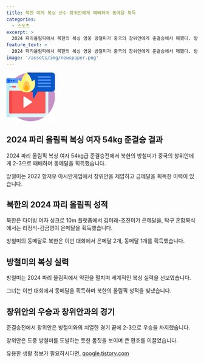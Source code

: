 ```yaml
---
title: 북한 여자 복싱 선수 창위안에게 패배하며 동메달 획득
categories:
  - 스포츠
excerpt: >
  2024 파리올림픽에서 북한의 복싱 영웅 방철미가 중국의 창위안에게 준결승에서 패했다. 방철미는 1-4로 밀리는 등 힘든 경기를 펼치며 동메달을 획득했다. 북한은 다이빙, 탁구 등에서 또 다른 은메달을 획득하며 성적을 올렸다. 방철미의 투혼을 확인하고, 북한의 이번 대회 성적을 확인해보자.
feature_text: >
  2024 파리올림픽에서 북한의 복싱 영웅 방철미가 중국의 창위안에게 준결승에서 패했다. 방철미는 1-4로 밀리는 등 힘든 경기를 펼치며 동메달을 획득했다. 북한은 다이빙, 탁구 등에서 또 다른 은메달을 획득하며 성적을 올렸다. 방철미의 투혼을 확인하고, 북한의 이번 대회 성적을 확인해보자.
image: '/assets/img/newspaper.png'
---
```


<p><img src="/assets/img/news.png" alt="rentncar 속보" /></p>

<h2 data-ke-size="size26">2024 파리 올림픽 복싱 여자 54kg 준결승 결과</h2>

<p data-ke-size="size16">2024 파리 올림픽 복싱 여자 54kg급 준결승전에서 북한의 방철미가 중국의 창위안에게 2-3으로 패배하며 동메달을 획득했습니다.</p>

<p data-ke-size="size16">방철미는 2022 항저우 아시안게임에서 창위안을 제압하고 금메달을 획득한 이력이 있습니다.</p>

<h2 data-ke-size="size26">북한의 2024 파리 올림픽 성적</h2>

<p data-ke-size="size16">북한은 다이빙 여자 싱크로 10m 플랫폼에서 김미래-조진미가 은메달을, 탁구 혼합복식에서는 리정식-김금영이 은메달을 획득했습니다.</p>

<p data-ke-size="size16">방철미의 동메달로 북한은 이번 대회에서 은메달 2개, 동메달 1개를 획득했습니다.</p>

<h2 data-ke-size="size26">방철미의 복싱 실력</h2>

<p data-ke-size="size16">방철미는 2024 파리 올림픽에서 약진을 펼치며 세계적인 복싱 실력을 선보였습니다.</p>

<p data-ke-size="size16">그녀는 이번 대회에서 동메달을 획득하며 북한의 올림픽 성적을 빛냈습니다.</p>

<h2 data-ke-size="size26">창위안의 우승과 창위안과의 경기</h2>

<p data-ke-size="size16">준결승전에서 창위안은 방철미와의 치열한 경기 끝에 2-3으로 우승을 차지했습니다.</p>

<p data-ke-size="size16">창위안은 도중 방철미를 도발하는 듯한 몸짓을 보이며 큰 환호를 이끌었습니다.</p>
유용한 생활 정보가 필요하시다면, <a href="https://qoogle.tistory.com" rel="dofollow">qoogle.tistory.com</a>


